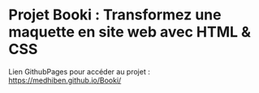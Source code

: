 # Projet Booki : Transformez une maquette en site web avec HTML & CSS

Lien GithubPages pour accéder au projet : https://medhiben.github.io/Booki/ 
